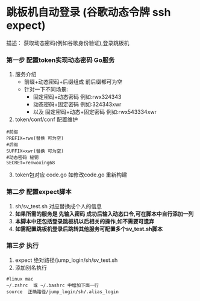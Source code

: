 # 跳板机自动登录  (谷歌动态令牌 ssh expect)
描述： 获取动态密码(例如谷歌身份验证),登录跳板机 

### 第一步 配置token实现动态密码  Go服务

1. 服务介绍 
   - 前缀+动态密码+后缀组成 前后缀都可为空
   - 针对一下不同场景:
     - 固定密码+动态密码 例如:rwx324343
     - 动态密码+固定密码 例如:324343xwr
     - 以及 固定密码+动态+固定密码 例如:rwx543334xwr
2. token/conf/conf 配置维护
```
#前缀
PREFIX=rwx(替换 可为空)
#后缀
SUFFIX=xwr(替换 可为空)
#动态密码 秘钥
SECRET=renwoxing68
```
3. token包对应 code.go 如修改code.go 重新构建

### 第二步 配置expect脚本
1. sh/sv_test.sh 对应替换成个人的信息
2. **如果所需的服务是 先输入密码 成功后输入动态口令,可在脚本中自行添加一列**
2. **本脚本中还包括登录跳板机以后相关的操作,如不需要可遗弃**
3. **如需配置跳板机登录后跳转其他服务可配置多个sv_test.sh脚本** 

### 第三步 执行
1. expect 绝对路径/jump_login/sh/sv_test.sh  
2. 添加别名执行 
```
#linux mac
~/.zshrc  或 ~/.bashrc 中增加下面一行
source  正确路径/jump_login/sh/.alias_login

```


   


